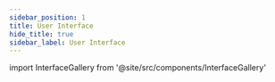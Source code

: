 ```yaml
---
sidebar_position: 1
title: User Interface
hide_title: true
sidebar_label: User Interface
---
```

import InterfaceGallery from '@site/src/components/InterfaceGallery'

<galleryui />
